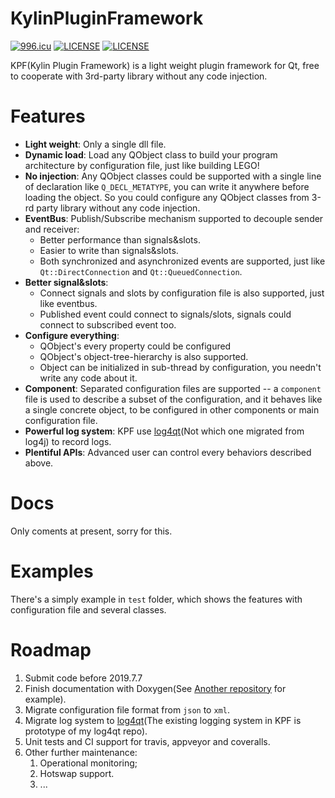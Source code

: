 # KylinPluginFramework
[![996.icu](https://img.shields.io/badge/link-996.icu-red.svg)](https://996.icu)
[![LICENSE](https://img.shields.io/badge/license-MPL-green.svg)](https://www.mozilla.org/en-US/MPL/)
[![LICENSE](https://img.shields.io/badge/license-Anti%20996-blue.svg)](https://github.com/996icu/996.ICU/blob/master/LICENSE)

KPF(Kylin Plugin Framework) is a light weight plugin framework for Qt, free to cooperate with 3rd-party library without any code injection.

# Features
- **Light weight**: Only a single dll file.
- **Dynamic load**: Load any QObject class to build your program architecture by configuration file, just like building LEGO!
- **No injection**: Any QObject classes could be supported with a single line of declaration like `Q_DECL_METATYPE`, you can write it anywhere before loading the object. So you could configure any QObject classes from 3-rd party library without any code injection.
- **EventBus**: Publish/Subscribe mechanism supported to decouple sender and receiver:
  - Better performance than signals&slots.
  - Easier to write than signals&slots.
  - Both synchronized and asynchronized events are supported, just like `Qt::DirectConnection` and `Qt::QueuedConnection`.
- **Better signal&slots**:
  - Connect signals and slots by configuration file is also supported, just like eventbus.
  - Published event could connect to signals/slots, signals could connect to subscribed event too.
- **Configure everything**:
  - QObject's every property could be configured
  - QObject's object-tree-hierarchy is also supported.
  - Object can be initialized in sub-thread by configuration, you needn't write any code about it.
- **Component**: Separated configuration files are supported -- a `component` file is used to describe a subset of the configuration, and it behaves like a single concrete object, to be configured in other components or main configuration file.
- **Powerful log system**: KPF use [log4qt](https://github.com/ZgblKylin/log4qt)(Not which one migrated from log4j) to record logs.
- **Plentiful APIs**: Advanced user can control every behaviors described above.

# Docs
Only coments at present, sorry for this.

# Examples
There's a simply example in `test` folder, which shows the features with configuration file and several classes.

# Roadmap
1. Submit code before 2019.7.7
2. Finish documentation with Doxygen(See [Another repository](https://zgblkylin.github.io/Cpp-Utilities/) for example).
3. Migrate configuration file format from `json` to `xml`.
4. Migrate log system to [log4qt](https://github.com/ZgblKylin/log4qt)(The existing logging system in KPF is prototype of my log4qt repo).
5. Unit tests and CI support for travis, appveyor and coveralls.
6. Other further maintenance:
   1. Operational monitoring; 
   2. Hotswap support.
   3. ...
